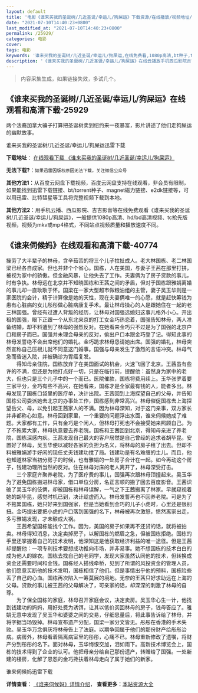 ```yaml
---
layout: default
title: '电影《谁来买我的圣诞树/几近圣诞/幸运儿/狗屎运》下载资源/在线播放/视频地址/1080p/高清/蓝光'
date: "2021-07-10T14:40:23+0800"
last_modified_at: "2021-07-10T14:40:23+0800"
permalink: /25929/
categories: 电影
cover:
tags: 电影
keywords: '谁来买我的圣诞树/几近圣诞/幸运儿/狗屎运,在线免费看,1080p高清,bt种子,torrent,百度云盘,magnet,磁力链,迅雷下载资源'
description: '《谁来买我的圣诞树/几近圣诞/幸运儿/狗屎运》在线云播放手机西瓜影院吉吉影音免费看，1080p高清bd/hd未删减完整版和tc抢先枪版，mkv/mp4格式，附带bt/torrent种子、magnet/磁力链、百度云盘、网盘资源迅雷下载链接'
---
```


>内容采集生成，如果链接失效，多试几个。


## 《谁来买我的圣诞树/几近圣诞/幸运儿/狗屎运》在线观看和高清下载-25929

两个法裔加拿大骗子打算把圣诞树卖到纽约来一夜暴富，影片讲述了他们走狗屎运的幽默故事。</p>


谁来买我的圣诞树/几近圣诞/幸运儿/狗屎运迅雷下载

**下载地址**： [在线观看下载 《谁来买我的圣诞树/几近圣诞/幸运儿/狗屎运》](https://www.993dy.com//vod-detail-id-22205.html) 


**无法下载?**：`如果迅雷因版权原因无法下载，关注微信公众号 `

**其他方法1**：从百度云网盘下载视频，百度云网盘支持在线观看，非会员有限制，如果能找到迅雷下载链接、bt/torrent种子、magnet磁力链接、e2dk链接等，可以用迅雷、比特彗星等工具将完整视频下载到本地。

**其他方法2**：用手机云播、西瓜影院、吉吉影音等在线免费观看《谁来买我的圣诞树/几近圣诞/幸运儿/狗屎运》，一般提供1080p高清、hd/bd高清视频、tc抢先版视频，视频为mkv或mp4格式，不同站点视频质量和播放速度不同。


## 《谁来伺候妈》在线观看和高清下载-40774

操劳了大半辈子的林母，含辛茹苦的将三个儿子拉扯成人。老大林国栋、老二林国梁已经各自成家。但也并非个个省心。国栋，人在美国，与妻子王茜在那里打拼，被视为家中的骄傲。但金融风暴，让他失去了工作。夫妻俩为了房子贷款的事儿，时有争执。林母远在北京并不知晓国栋和王茜之间的矛盾，但对于国栋跟雅娟离婚的事儿却一直耿耿于怀。国梁在一家大型超市做粮油组的主管，妻子吴玉华则是一家医院的会计，精于计算像是她的天性，现在夫妻俩唯一的心愿，就是赶快筹钱为患有心脏病的女儿彤彤做心脏病康复手术。最让林母操心的人是跟她住在一起的老三林国强。曾经有过遭人背叛的经历，让林母对国强选媳妇这事儿格外小心。开出租的国强，眼下正跟一个从东北来京的打工女金巧热恋着，国强告知林母，两人准备结婚，却不料遭到了林母的强烈反对。在她看来金巧只不过是为了国强的北京户口和房子而已。国强并未理会母亲的反对，偷出户口本跟金巧登了记。得知此事的林母发誓绝不会出席他们的婚礼。金巧跪求林母恳请她出席。国强的婚礼，林母突然宣称自己压根儿就不同意这门婚事。国强与母亲发生了激烈的言语冲突。林母气急而昏迷入院，并被确诊为胃癌复发。<br />　　得知母亲住院，国栋放弃了在美国面试的机会，火速飞回了北京。王茜虽有些许的不满，但还是为他打点好一切，只是在临行前，提醒他：虽然身为家中的老大，但也只是三个儿子中的一个而已。医院催款，国栋将费用续上。玉华张罗着要三家平分，金巧有些不高兴，在她看来，国栋才是全家最有钱的人，能者多出。林母发现了国栋口袋里的医疗单，决计出院。王茜回到上海探望自己的父母，并告知国栋公司委派她去北京的办事处工作，国栋感到非常高兴。林母催促国栋去上海探望岳父、母，以免引起王茜家人的不满。因为林母深知，对于这门亲事，双方家长并非都称心如意。林母回到家里，一个重要的问题浮出水面，谁来伺候她成了难题。大家都有工作，只有金巧是个闲人，但林母打死也不会接受她来照顾自己。为了不拖累大家，林母执意要去养老院。国栋和王茜回到北京，得知母亲进了养老院，国栋深感内疚。王茜发现自己最大的客户居然是自己曾经的追求者胡毕昆。安置好了林母，吴玉华便以减轻各家的负担为名义，将林母的房子租了出去。但却不料被雅娟游手好闲的现任丈夫钱建功搅了局。钱建功是有名难缠的主儿。而且，他也知道林家当初分房子的时候，也有雅娟的一处房子合计在一起。如今再动这个房子，钱建功理所当然的反对。住在林母对床的老人离开了，林母深受打击。<br />　　三个家庭齐聚养老院，为了医疗费的事儿，国强再次跟林母顶撞起来。吴玉华为了避免国栋搬进林母家，借口单位分房，名正言顺的搬了回去百度影音。王茜识破了吴玉华的伎俩，却被国栋和林母误解，一气之下王茜搬离了林家。早就窥视着她的胡毕昆，感觉时机已到，决计趁虚而入。林母发誓再也不回养老院。可是为了不拖累国栋，她只好来到国强家，但是当她看到金巧的儿子小虎时，心里还是很别扭。金巧提出要把小虎的户口落到国强的名下，林母被再次激怒，愤然离家出走，多亏雅娟发现，才未酿成大祸。<br />　　王茜希望国栋能找个工作。因为，美国的房子如果再不还贷的话，就将被拍卖。林母得知消息，决定卖掉房子，以解国栋的燃眉之急，但被国栋拒绝。国栋的手里还掌握着自己的技术发明，他深知这是他获取经济利益的唯一途径。但是王茜却提醒他：一项专利技术要想成功推向市场，并非易事。她不想国栋的技术白白的成为他人的嫁衣。国栋去找自己的老同学，发现大家虽然认同他的技术，但转换成资金还需要时间和金钱。国栋经人搭线牵桥，见到了所谓的风投资金的管理人员，他们愿意买断他的技术发明，国栋相信了他们。但是事情出乎他的预料，国栋险些丢了自己的心血。国栋再次陷入一筹莫展的境地。无奈的王茜只好求助远在上海的父母。贷款的事儿被王茜的父母解决了，可亲家的话，却深深的刺激了林母的自尊。<br />　　为了保全国栋的家庭，林母召开家庭会议，决定卖房。吴玉华心生一计，他找到钱建功的妈妈，用好处费为诱饵，让其以低价买回林母的房子，钱母答应了。雅娟无意中发现了吴玉华和婆婆之间的交易，仔细思量后，将此事告诉给了林母，并将字据当场毁掉。林母宣布遗产分配，国梁一家分文皆无。彤彤在香港的手术失败。吴玉华万念俱灰将林母告上了法庭。以期争回属于他们的那份财产给彤彤治病。病房外，林母看着隔离病室里的彤彤，心痛不已。林母重新修改了遗嘱，将财产分到彤彤的名下。面对林母，玉华悔恨交加，泪如雨下。高新技术博览会上，国栋的技术得到了企业的认可。他把母亲分给自己那份遗产，转赠给了国强。一处新建的楼房，化解了恩怨的金巧搀扶着林母走向了属于她们的新家。


谁来伺候妈迅雷下载

**详情查看**： [《谁来伺候妈》详情介绍](/movie/40774/)， **查看更多**：[本站资源大全](/movie/t/all/)

